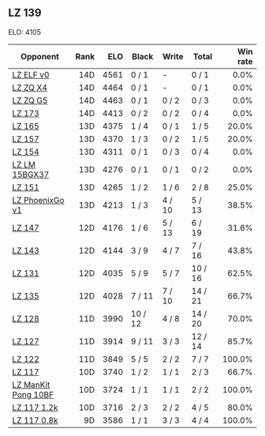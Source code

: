 ## LZ 139 ##

ELO: 4105

Opponent | Rank | ELO | Black | Write | Total | Win rate
---------|-----:|----:|-------|-------|-------|-------:
[LZ ELF v0](LZ%20ELF%20v0.md) | 14D | 4561 | 0 / 1 | - | 0 / 1 | 0.0%
[LZ ZQ X4](LZ%20ZQ%20X4.md) | 14D | 4464 | 0 / 1 | - | 0 / 1 | 0.0%
[LZ ZQ G5](LZ%20ZQ%20G5.md) | 14D | 4463 | 0 / 1 | 0 / 2 | 0 / 3 | 0.0%
[LZ 173](LZ%20173.md) | 14D | 4413 | 0 / 2 | 0 / 2 | 0 / 4 | 0.0%
[LZ 165](LZ%20165.md) | 13D | 4375 | 1 / 4 | 0 / 1 | 1 / 5 | 20.0%
[LZ 157](LZ%20157.md) | 13D | 4370 | 1 / 3 | 0 / 2 | 1 / 5 | 20.0%
[LZ 154](LZ%20154.md) | 13D | 4311 | 0 / 1 | 0 / 3 | 0 / 4 | 0.0%
[LZ LM 15BGX37](LZ%20LM%2015BGX37.md) | 13D | 4276 | 0 / 1 | 0 / 1 | 0 / 2 | 0.0%
[LZ 151](LZ%20151.md) | 13D | 4265 | 1 / 2 | 1 / 6 | 2 / 8 | 25.0%
[LZ PhoenixGo v1](LZ%20PhoenixGo%20v1.md) | 13D | 4213 | 1 / 3 | 4 / 10 | 5 / 13 | 38.5%
[LZ 147](LZ%20147.md) | 12D | 4176 | 1 / 6 | 5 / 13 | 6 / 19 | 31.6%
[LZ 143](LZ%20143.md) | 12D | 4144 | 3 / 9 | 4 / 7 | 7 / 16 | 43.8%
[LZ 131](LZ%20131.md) | 12D | 4035 | 5 / 9 | 5 / 7 | 10 / 16 | 62.5%
[LZ 135](LZ%20135.md) | 12D | 4028 | 7 / 11 | 7 / 10 | 14 / 21 | 66.7%
[LZ 128](LZ%20128.md) | 11D | 3990 | 10 / 12 | 4 / 8 | 14 / 20 | 70.0%
[LZ 127](LZ%20127.md) | 11D | 3914 | 9 / 11 | 3 / 3 | 12 / 14 | 85.7%
[LZ 122](LZ%20122.md) | 11D | 3849 | 5 / 5 | 2 / 2 | 7 / 7 | 100.0%
[LZ 117](LZ%20117.md) | 10D | 3740 | 1 / 2 | 1 / 1 | 2 / 3 | 66.7%
[LZ ManKit Pong 10BF](LZ%20ManKit%20Pong%2010BF.md) | 10D | 3724 | 1 / 1 | 1 / 1 | 2 / 2 | 100.0%
[LZ 117 1.2k](LZ%20117%201.2k.md) | 10D | 3716 | 2 / 3 | 2 / 2 | 4 / 5 | 80.0%
[LZ 117 0.8k](LZ%20117%200.8k.md) | 9D | 3586 | 1 / 1 | 3 / 3 | 4 / 4 | 100.0%

